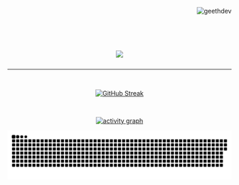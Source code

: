 <p align="right"> 
    <img src="https://komarev.com/ghpvc/?username=geethdev&label=Profile%20views&color=0e75b6&style=flat" alt="geethdev" /> 
</p>

<br>
<h1 align="center">
    <img src="https://readme-typing-svg.herokuapp.com/?font=Righteous&size=35&center=true&vCenter=true&width=500&height=70&duration=4000&lines=Hi+There!+👋;+I'm+Geeth+Induwara!;" />
</h1>

<hr/>
<br>
<p align="center">
    <a href=""><img src="https://streak-stats.demolab.com?user=geethdev&theme=highcontrast" alt="GitHub Streak" /></a>
</p>

<br>
<p align="center">
    <a href="">
        <img src="https://github-readme-activity-graph.vercel.app/graph?username=geethdev&theme=react-dark&hide_border=true&hide_title=false&area=true&custom_title=Total%20contribution%20graph%20in%20all%20repo" width="95%" alt="activity graph">
    </a>
</p>

![snake gif](https://github.com/geethdev/geethdev/blob/output/github-contribution-grid-snake-dark.svg)
